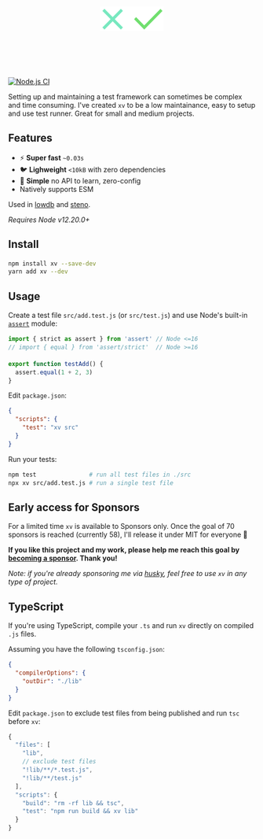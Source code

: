 <h1 align="center">
  <br>
  <br>
  <img src="xv.svg" alt="xv" height=50>
  <br>
  <br>
  <br>
</h1>

[![Node.js CI](https://github.com/typicode/xv/actions/workflows/node.js.yml/badge.svg)](https://github.com/typicode/xv/actions/workflows/node.js.yml)

Setting up and maintaining a test framework can sometimes be complex and time consuming. I've created `xv` to be a low maintainance, easy to setup and use test runner. Great for small and medium projects.

## Features

- ⚡ __Super fast__ `~0.03s` 
- 🐦 __Lighweight__ `<10kB` with zero dependencies
- 🔰 __Simple__ no API to learn, zero-config
- Natively supports ESM

Used in [lowdb](https://github.com/typicode/lowdb) and [steno](https://github.com/typicode/steno).

_Requires Node v12.20.0+_

## Install

```sh
npm install xv --save-dev
yarn add xv --dev
```

## Usage

Create a test file `src/add.test.js` (or `src/test.js`) and use Node's built-in [`assert`](https://nodejs.org/api/assert.html) module:

```js
import { strict as assert } from 'assert' // Node <=16
// import { equal } from 'assert/strict'  // Node >=16

export function testAdd() {
  assert.equal(1 + 2, 3)
}
```

Edit `package.json`:

```json
{
  "scripts": {
    "test": "xv src"
  }
}
```

Run your tests:

```sh
npm test               # run all test files in ./src
npx xv src/add.test.js # run a single test file
```

## Early access for Sponsors

For a limited time `xv` is available to Sponsors only. Once the goal of 70 sponsors is reached (currently 58), I'll release it under MIT for everyone 🎉

**If you like this project and my work, please help me reach this goal by [becoming a sponsor](https://github.com/sponsors/typicode). Thank you!**

_Note: if you're already sponsoring me via [husky](https://github.com/typicode/husky), feel free to use `xv` in any type of project._

## TypeScript

If you're using TypeScript, compile your `.ts` and run `xv` directly on compiled `.js` files.

Assuming you have the following `tsconfig.json`:

```json
{
  "compilerOptions": {
    "outDir": "./lib"
  }
}
```

Edit `package.json` to exclude test files from being published and run `tsc` before `xv`:

```js
{
  "files": [
    "lib",
    // exclude test files
    "!lib/**/*.test.js",
    "!lib/**/test.js"
  ],
  "scripts": {
    "build": "rm -rf lib && tsc",
    "test": "npm run build && xv lib"
  }
}
```
